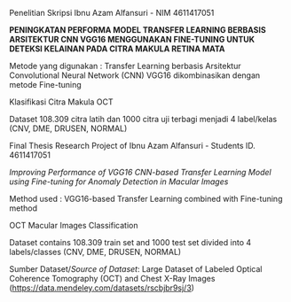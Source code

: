 Penelitian Skripsi Ibnu Azam Alfansuri - NIM 4611417051

**PENINGKATAN PERFORMA MODEL TRANSFER LEARNING BERBASIS ARSITEKTUR CNN VGG16 MENGGUNAKAN FINE-TUNING UNTUK DETEKSI KELAINAN PADA CITRA MAKULA RETINA MATA**

Metode yang digunakan : Transfer Learning berbasis Arsitektur Convolutional Neural Network (CNN) VGG16 dikombinasikan dengan metode Fine-tuning

Klasifikasi Citra Makula OCT

Dataset 108.309 citra latih dan 1000 citra uji terbagi menjadi 4 label/kelas (CNV, DME, DRUSEN, NORMAL)

Final Thesis Research Project of Ibnu Azam Alfansuri - Students ID. 4611417051

_Improving Performance of VGG16 CNN-based Transfer Learning Model using Fine-tuning for Anomaly Detection in Macular Images_

Method used : VGG16-based Transfer Learning combined with Fine-tuning method

OCT Macular Images Classification

Dataset contains 108.309 train set and 1000 test set divided into 4 labels/classes (CNV, DME, DRUSEN, NORMAL)


Sumber Dataset/_Source of Dataset_: Large Dataset of Labeled Optical Coherence Tomography (OCT) and Chest X-Ray Images (https://data.mendeley.com/datasets/rscbjbr9sj/3)
